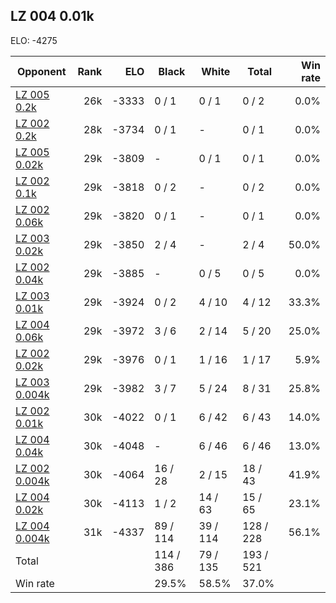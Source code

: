 ## LZ 004 0.01k ##

ELO: -4275

Opponent | Rank | ELO | Black | White | Total | Win rate
---------|-----:|----:|-------|-------|-------|-------:
[LZ 005 0.2k](LZ%20005%200.2k.md) | 26k | -3333 | 0 / 1 | 0 / 1 | 0 / 2 | 0.0%
[LZ 002 0.2k](LZ%20002%200.2k.md) | 28k | -3734 | 0 / 1 | - | 0 / 1 | 0.0%
[LZ 005 0.02k](LZ%20005%200.02k.md) | 29k | -3809 | - | 0 / 1 | 0 / 1 | 0.0%
[LZ 002 0.1k](LZ%20002%200.1k.md) | 29k | -3818 | 0 / 2 | - | 0 / 2 | 0.0%
[LZ 002 0.06k](LZ%20002%200.06k.md) | 29k | -3820 | 0 / 1 | - | 0 / 1 | 0.0%
[LZ 003 0.02k](LZ%20003%200.02k.md) | 29k | -3850 | 2 / 4 | - | 2 / 4 | 50.0%
[LZ 002 0.04k](LZ%20002%200.04k.md) | 29k | -3885 | - | 0 / 5 | 0 / 5 | 0.0%
[LZ 003 0.01k](LZ%20003%200.01k.md) | 29k | -3924 | 0 / 2 | 4 / 10 | 4 / 12 | 33.3%
[LZ 004 0.06k](LZ%20004%200.06k.md) | 29k | -3972 | 3 / 6 | 2 / 14 | 5 / 20 | 25.0%
[LZ 002 0.02k](LZ%20002%200.02k.md) | 29k | -3976 | 0 / 1 | 1 / 16 | 1 / 17 | 5.9%
[LZ 003 0.004k](LZ%20003%200.004k.md) | 29k | -3982 | 3 / 7 | 5 / 24 | 8 / 31 | 25.8%
[LZ 002 0.01k](LZ%20002%200.01k.md) | 30k | -4022 | 0 / 1 | 6 / 42 | 6 / 43 | 14.0%
[LZ 004 0.04k](LZ%20004%200.04k.md) | 30k | -4048 | - | 6 / 46 | 6 / 46 | 13.0%
[LZ 002 0.004k](LZ%20002%200.004k.md) | 30k | -4064 | 16 / 28 | 2 / 15 | 18 / 43 | 41.9%
[LZ 004 0.02k](LZ%20004%200.02k.md) | 30k | -4113 | 1 / 2 | 14 / 63 | 15 / 65 | 23.1%
[LZ 004 0.004k](LZ%20004%200.004k.md) | 31k | -4337 | 89 / 114 | 39 / 114 | 128 / 228 | 56.1%
Total | | | 114 / 386 | 79 / 135 | 193 / 521 | 
Win rate| | | 29.5% | 58.5% | 37.0% | 
